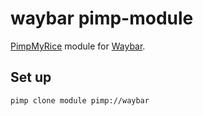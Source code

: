 # waybar pimp-module

[PimpMyRice](https://github.com/daddodev/pimpmyrice) module for [Waybar](https://github.com/Alexays/Waybar).

## Set up

```bash
pimp clone module pimp://waybar
```
